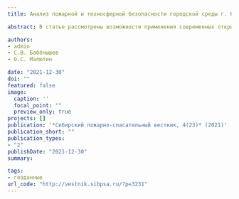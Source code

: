 ```yaml
---
title: Анализ пожарной и техносферной безопасности городской среды г. Красноярска с применением геопространственных инструментов

abstract: В статье рассмотрены возможности применения современных открытых геоинформационных инструментов к анализу географических данных в некоторых проблемах техносферной и пожарной безопасности. В частности, в вопросах связанных с оценкой зон достижимости социально-значимых объектов, оценкой влияния плотности застройки на распределение пожаров, а также анализом источников противопожарного водоснабжения в городской среде. Основные расчеты выполнены с использованием языка программирования R. Применяемые инструменты могут быть полезными для планирования надзорных мероприятий, а также при оценке сил и средств гарнизонов для организации тушения пожаров. Результаты, приведенные в работе, получены для города Красноярска, однако подобные подходы могут быть использованы для вычислений и визуализации аналогичного рода для любого населенного пункта Российской Федерации.

authors:
- admin
- С.В. Бабёнышев
- О.С. Малютин

date: "2021-12-30"
doi: ""
featured: false
image:
  caption: ''
  focal_point: ""
  preview_only: true
projects: []
publication: '*Сибирский пожарно-спасательный вестник, 4(23)* (2021)'
publication_short: ""
publication_types:
- "2"
publishDate: "2021-12-30"
summary: 

tags:
- геоданные
url_code: "http://vestnik.sibpsa.ru/?p=3231"
---
```



